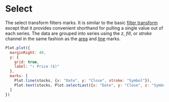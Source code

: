 # Select

The select transform filters marks. It is similar to the basic [filter transform](../transforms.md) except that it provides convenient shorthand for pulling a single value out of each series. The data are grouped into series using the *z*, *fill*, or *stroke* channel in the same fashion as the [area](../marks/area.md) and [line](../marks/line.md) marks.

<!-- stocks = (await Promise.all([FileAttachment("aapl.csv"), FileAttachment("amzn.csv"), FileAttachment("goog.csv"), FileAttachment("ibm.csv")]
  .map(async file => [file.name.slice(0, -4).toUpperCase(), await file.csv({typed: "true"})])))
  .flatMap(([Symbol, data]) => data.map(d => ({Symbol, ...d}))) -->

```js
Plot.plot({
  marginRight: 40,
  y: {
    grid: true,
    label: "↑ Price ($)"
  },
  marks: [
    Plot.line(stocks, {x: "Date", y: "Close", stroke: "Symbol"}),
    Plot.text(stocks, Plot.selectLast({x: "Date", y: "Close", z: "Symbol", text: "Symbol", textAnchor: "start", dx: 3}))
  ]
})
```
